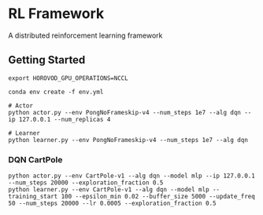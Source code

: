 # RL Framework

A distributed reinforcement learning framework

## Getting Started

```shell script
export HOROVOD_GPU_OPERATIONS=NCCL

conda env create -f env.yml

# Actor
python actor.py --env PongNoFrameskip-v4 --num_steps 1e7 --alg dqn --ip 127.0.0.1 --num_replicas 4

# Learner
python learner.py --env PongNoFrameskip-v4 --num_steps 1e7 --alg dqn
```


### DQN CartPole
```
python actor.py --env CartPole-v1 --alg dqn --model mlp --ip 127.0.0.1 --num_steps 20000 --exploration_fraction 0.5
python learner.py --env CartPole-v1 --alg dqn --model mlp --training_start 100 --epsilon_min 0.02 --buffer_size 5000 --update_freq 50 --num_steps 20000 --lr 0.0005 --exploration_fraction 0.5

```